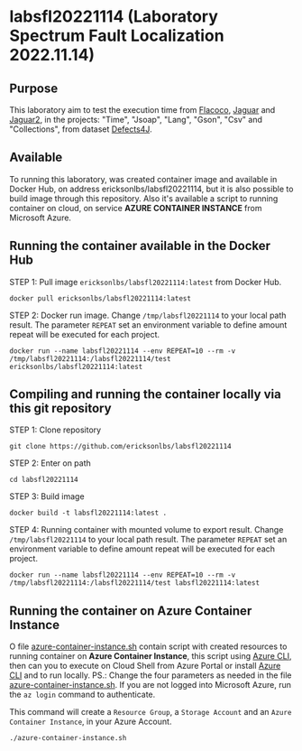 # labsfl20221114 (Laboratory Spectrum Fault Localization 2022.11.14)

## Purpose
This laboratory aim to test the execution time from [Flacoco](https://github.com/SpoonLabs/flacoco), [Jaguar](https://github.com/saeg/jaguar) and [Jaguar2](https://github.com/saeg/jaguar2), in the projects: "Time", "Jsoap", "Lang", "Gson", "Csv" and "Collections", from dataset [Defects4J](https://github.com/rjust/defects4j).

## Available
To running this laboratory, was created container image and available in Docker Hub, on address ericksonlbs/labsfl20221114, but it is also possible to build image through this repository. Also it's available a script to running container on cloud, on service **AZURE CONTAINER INSTANCE** from Microsoft Azure.

## Running the container available in the Docker Hub
STEP 1: Pull image `ericksonlbs/labsfl20221114:latest` from Docker Hub.
```
docker pull ericksonlbs/labsfl20221114:latest
```
STEP 2: Docker run image. 
Change `/tmp/labsfl20221114` to your local path result.
The parameter `REPEAT` set an environment variable to define amount repeat will be executed for each project.
```
docker run --name labsfl20221114 --env REPEAT=10 --rm -v /tmp/labsfl20221114:/labsfl20221114/test ericksonlbs/labsfl20221114:latest
```

## Compiling and running the container locally via this git repository
STEP 1: Clone repository
```
git clone https://github.com/ericksonlbs/labsfl20221114
```

STEP 2: Enter on path
```
cd labsfl20221114
```

STEP 3: Build image
```
docker build -t labsfl20221114:latest . 
```

STEP 4: Running container with mounted volume to export result. 
Change `/tmp/labsfl20221114` to your local path result.
The parameter `REPEAT` set an environment variable to define amount repeat will be executed for each project.
```
docker run --name labsfl20221114 --env REPEAT=10 --rm -v /tmp/labsfl20221114:/labsfl20221114/test labsfl20221114:latest
```

## Running the container on Azure Container Instance
O file [azure-container-instance.sh](azure-container-instance.sh) contain script with created resources to running container on **Azure Container Instance**, this script using [Azure CLI](https://learn.microsoft.com/pt-br/cli/azure/), then can you to execute on Cloud Shell from Azure Portal or install [Azure CLI](https://learn.microsoft.com/en-us/cli/azure/install-azure-cli) and to run locally. PS.: Change the four parameters as needed in the file [azure-container-instance.sh](azure-container-instance.sh). If you are not logged into Microsoft Azure, run the `az login` command to authenticate.

This command will create a `Resource Group`, a `Storage Account` and an `Azure Container Instance`, in your Azure Account.

```
./azure-container-instance.sh
```
